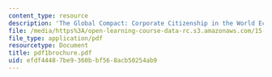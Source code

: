 ```yaml
---
content_type: resource
description: 'The Global Compact: Corporate Citizenship in the World Economy'
file: /media/https%3A/open-learning-course-data-rc.s3.amazonaws.com/15-974-leadership-lab-spring-2003/efdf44487be9360bbf568acb50254ab9_pdf1brochure.pdf
file_type: application/pdf
resourcetype: Document
title: pdf1brochure.pdf
uid: efdf4448-7be9-360b-bf56-8acb50254ab9
---
```

